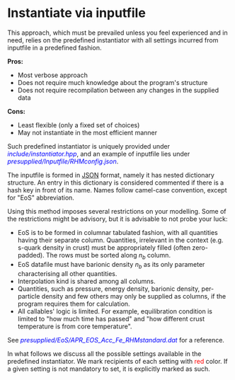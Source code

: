 # Instantiate via inputfile

This approach, which must be prevailed unless you feel experienced and in need, relies on the predefined instantiator with all settings incurred from inputfile in a predefined fashion.    

**Pros:**
- Most verbose approach
- Does not require much knowledge about the program's structure
- Does not require recompilation between any changes in the supplied data

**Cons:**
- Least flexible (only a fixed set of choices)
- May not instantiate in the most efficient manner

Such predefined instantiator is uniquely provided under <span style="color:blue">_include/instantiator.hpp_</span>, and an example of inputfile lies under <span style="color:blue">_presupplied/Inputfile/RHMconfig.json_</span>.

The inputfile is formed in [JSON](https://github.com/nlohmann/json) format, namely it has nested dictionary structure. An entry in this dictionary is considered commented if there is a hash key in front of its name. Names follow camel-case convention, except for "EoS" abbreviation.

Using this method imposes several restrictions on your modelling. Some of the restrictions might be advisory, but it is advisable to not probe your luck:

- EoS is to be formed in columnar tabulated fashion, with all quantities having their separate column. Quantities, irrelevant in the context (e.g. s-quark density in crust) must be appropriately filled (often zero-padded). The rows must be sorted along $n_b$ column.
- EoS datafile must have barionic density $n_b$ as its only parameter characterising all other quantities.
- Interpolation kind is shared among all columns.
- Quantities, such as pressure, energy density, barionic density, per-particle density and few others may only be supplied as columns, if the program requires them for calculation.
- All callables' logic is limited. For example, equilibration condition is limited to "how much time has passed" and "how different crust temperature is from core temperature".

See <span style="color:blue">_presupplied/EoS/APR_EOS_Acc_Fe_RHMstandard.dat_</span> for a reference.

In what follows we discuss all the possible settings available in the predefined instantiator. We mark recipients of each setting with <span style="color:red">red</span> color. If a given setting is not mandatory to set, it is explicitly marked as such.